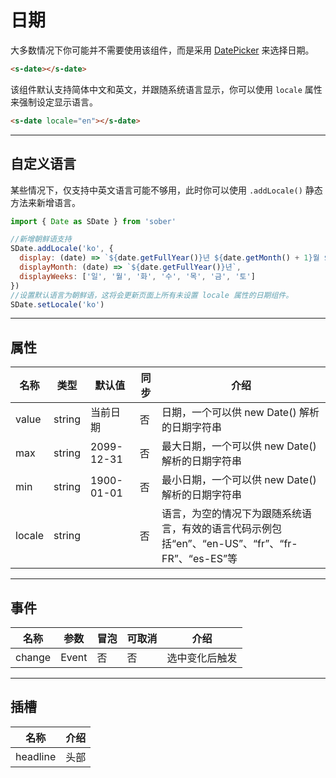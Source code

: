 # 日期

大多数情况下你可能并不需要使用该组件，而是采用 [DatePicker](/component/date-picker) 来选择日期。

```html preview
<s-date></s-date>
```

该组件默认支持简体中文和英文，并跟随系统语言显示，你可以使用 `locale` 属性来强制设定显示语言。

```html preview
<s-date locale="en"></s-date>
```

---

## 自定义语言

某些情况下，仅支持中英文语言可能不够用，此时你可以使用 `.addLocale()` 静态方法来新增语言。


```js
import { Date as SDate } from 'sober'

//新增朝鲜语支持
SDate.addLocale('ko', {
  display: (date) => `${date.getFullYear()}년 ${date.getMonth() + 1}월 ${date.getDate()}일`,
  displayMonth: (date) => `${date.getFullYear()}년`,
  displayWeeks: ['일', '월', '화', '수', '목', '금', '토']
})
//设置默认语言为朝鲜语，这将会更新页面上所有未设置 locale 属性的日期组件。
SDate.setLocale('ko')
```

---

## 属性

| 名称   | 类型    | 默认值     | 同步 | 介绍                                                                                     |
| ------ | ------ | ---------- | --- | ---------------------------------------------------------------------------------------- |
| value  | string | 当前日期    | 否  | 日期，一个可以供 new Date() 解析的日期字符串                                                |
| max    | string | 2099-12-31 | 否  | 最大日期，一个可以供 new Date() 解析的日期字符串                                             |
| min    | string | 1900-01-01 | 否  | 最小日期，一个可以供 new Date() 解析的日期字符串                                             |
| locale | string |            | 否  | 语言，为空的情况下为跟随系统语言，有效的语言代码示例包括“en”、“en-US”、“fr”、“fr-FR”、“es-ES”等 |

---

## 事件

| 名称   | 参数   | 冒泡 | 可取消 | 介绍         |
| ------ |------ |------|------ |------------- |
| change | Event | 否   | 否    | 选中变化后触发 |

---

## 插槽

| 名称     | 介绍  |
| -------- | ---- |
| headline | 头部 |